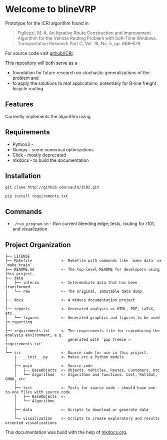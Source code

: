 # Welcome to blineVRP 

Prototype for the ICRI algorithm found in 

 > Figliozzi,  M. A.  An  Iterative  Route  Construction  and  Improvement Algorithm for the Vehicle Routing Problem with Soft-Time Windows. Transportation Research Part C, Vol. 18, No. 5, pp. 668–679.

For source code visit [github/ICRI](http://github.com/sauln/ICRI).

This repository will both serve as a

* foundation for future research on stochastic generalizations of the problem and 
* to apply the solutions to real applicatoins, potentially for B-line freight bicycle routing

## Features

Currently implements the algorithm using.


## Requirements
* Python3 - 
* Numpy   - some numerical optimizations
* Click   - mostly deprecated
* mkdocs  - to build the documentation

## Installation

`git clone http://github.com/sauln/ICRI.git`

`pip install requirements.txt`

## Commands

* `./run_program.sh` - Run current bleeding edge; tests, routing for r101, and visualization

## Project Organization

    ├── LICENSE
    ├── Makefile             <- Makefile with commands like `make data` or `make train`
    ├── README.md            <- The top-level README for developers using this project.
    ├── data
    │   ├── interim          <- Intermediate data that has been transformed.
    │   └── raw              <- The original, immutable data dump.
    │
    ├── docs                 <- A mkdocs documentation project 
    │
    ├── reports              <- Generated analysis as HTML, PDF, LaTeX, etc.
    │   └── figures          <- Generated graphics and figures to be used in reporting
    │
    ├── requirements.txt     <- The requirements file for reproducing the analysis environment, e.g.
    │                           generated with `pip freeze > requirements.txt`
    │
    └── src                  <- Source code for use in this project.
        ├── __init__.py      <- Makes src a Python module
        │
        ├── main             <- Source code
        │   ├── BaseObjects  <- Objects. Vehicles, Routes, Customers, etc
        │   └── Algorithms   <- Algorithms and functions. Cost, RollOut, GNNH, etc
        │
        ├── test             <- Tests for source code - should have one-to-one files with source code
        │   ├── BaseObjects  <- 
        │   └── Algorithms   
        │
        ├── data             <- Scripts to download or generate data
        │
        └── visualization    <- Scripts to create exploratory and results oriented visualizations


This documentation was build with the help of [mkdocs.org](http://mkdocs.org).
